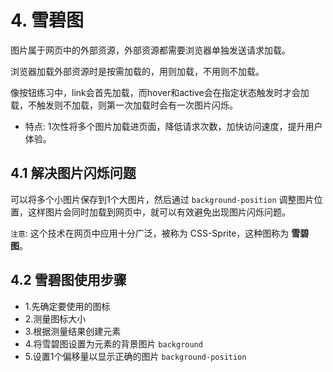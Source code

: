 # 4. 雪碧图

图片属于网页中的外部资源，外部资源都需要浏览器单独发送请求加载。

浏览器加载外部资源时是按需加载的，用则加载，不用则不加载。

像按钮练习中，link会首先加载，而hover和active会在指定状态触发时才会加载，不触发则不加载，则第一次加载时会有一次图片闪烁。

* 特点: 1次性将多个图片加载进页面，降低请求次数，加快访问速度，提升用户体验。


## 4.1 解决图片闪烁问题

可以将多个小图片保存到1个大图片，然后通过 `background-position` 调整图片位置，这样图片会同时加载到网页中，就可以有效避免出现图片闪烁问题。

`注意`: 这个技术在网页中应用十分广泛，被称为 CSS-Sprite，这种图称为 **雪碧图**。


## 4.2 雪碧图使用步骤
* 1.先确定要使用的图标
* 2.测量图标大小
* 3.根据测量结果创建元素
* 4.将雪碧图设置为元素的背景图片 `background`
* 5.设置1个偏移量以显示正确的图片 `background-position`


